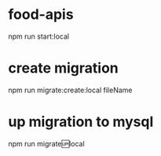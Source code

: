 # food-apis
npm run start:local

# create migration
npm run migrate:create:local fileName

# up migration to mysql
npm run migrate:up:local